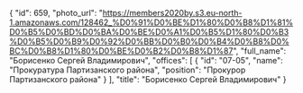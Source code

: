 {
    "id": 659,
    "photo_url": "https://members2020by.s3.eu-north-1.amazonaws.com/128462_%D0%91%D0%BE%D1%80%D0%B8%D1%81%D0%B5%D0%BD%D0%BA%D0%BE%D0%A1%D0%B5%D1%80%D0%B3%D0%B5%D0%B9%D0%92%D0%BB%D0%B0%D0%B4%D0%B8%D0%BC%D0%B8%D1%80%D0%BE%D0%B2%D0%B8%D1%87",
    "full_name": "Борисенко Сергей Владимирович",
    "offices": [
        {
            "id": "07-05",
            "name": "Прокуратура Партизанского района",
            "position": "Прокурор Партизанского района"
        }
    ],
    "title": "Борисенко Сергей Владимирович"
}